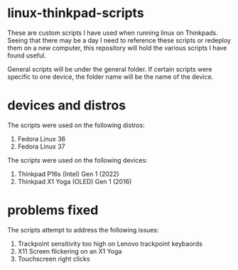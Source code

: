 # linux-thinkpad-scripts
These are custom scripts I have used when running linux on Thinkpads. Seeing that there may be a day I need to reference these scripts or redeploy them on a new computer, this repository will hold the various scripts I have found useful.

General scripts will be under the general folder. If certain scripts were specific to one device, the folder name will be the name of the device. 


# devices and distros

The scripts were used on the following distros:
1) Fedora Linux 36
2) Fedora Linux 37

The scripts were used on the following devices:
1) Thinkpad P16s (Intel) Gen 1 (2022)
2) Thinkpad X1 Yoga (OLED) Gen 1 (2016)

# problems fixed

The scripts attempt to address the following issues:

1) Trackpoint sensitivity too high on Lenovo trackpoint keybaords
2) X11 Screen flickering on an X1 Yoga
3) Touchscreen right clicks

